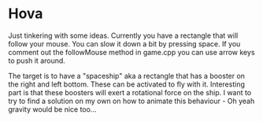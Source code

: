 # Hova
Just tinkering with some ideas.
Currently you have a rectangle that will follow your mouse. You can slow it down a bit by pressing space.
If you comment out the followMouse method in game.cpp you can use arrow keys to push it around.


The target is to have a "spaceship" aka a rectangle that has a booster on the right and left bottom. These can be activated to fly with it.
Interesting part is that these boosters will exert a rotational force on the ship.
I want to try to find a solution on my own on how to animate this behaviour - Oh yeah gravity would be nice too...
